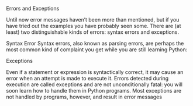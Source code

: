 Errors and Exceptions

Until now error messages haven’t been more than mentioned, but if you have tried out the examples you have probably seen some. There are (at least) two distinguishable kinds of errors: syntax errors and exceptions.

Syntax Error
Syntax errors, also known as parsing errors, are perhaps the most common kind of complaint you get while you are still learning Python:

Exceptions

Even if a statement or expression is syntactically correct, it may cause an error when an attempt is made to execute it. Errors detected during execution are called exceptions and are not unconditionally fatal: you will soon learn how to handle them in Python programs. Most exceptions are not handled by programs, however, and result in error messages
